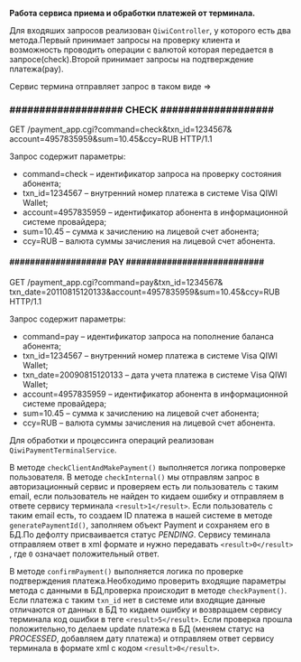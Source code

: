 **Работа сервиса приема и обработки платежей от терминала.**

Для входяших запросов реализован ``QiwiController``, у которого есть два метода.Первый принимает запросы на проверку клиента 
и возможность проводить операции с валютой которая передается в запросе(check).Второй принимает запросы на подтверждение платежа(pay).

Сервис термина отправляет запрос в таком виде =>

### ################### CHECK ################### ###

GET /payment_app.cgi?command=check&txn_id=1234567&
account=4957835959&sum=10.45&ccy=RUB HTTP/1.1

Запрос содержит параметры:

* command=check – идентификатор запроса на проверку состояния абонента;
* txn_id=1234567 – внутренний номер платежа в системе Visa QIWI Wallet;
* account=4957835959 – идентификатор абонента в информационной системе провайдера;
* sum=10.45 – сумма к зачислению на лицевой счет абонента;
* ccy=RUB – валюта суммы зачисления на лицевой счет абонента.

#### ################### PAY ########################### ####

GET /payment_app.cgi?command=pay&txn_id=1234567&
txn_date=20110815120133&account=4957835959&sum=10.45&ccy=RUB HTTP/1.1

Запрос содержит параметры:

* command=pay – идентификатор запроса на пополнение баланса абонента;
* txn_id=1234567 – внутренний номер платежа в системе Visa QIWI Wallet;
* txn_date=20090815120133 – дата учета платежа в системе Visa QIWI Wallet;
* account=4957835959 – идентификатор абонента в информационной системе провайдера;
* sum=10.45	– сумма к зачислению на лицевой счет абонента;
* ccy=RUB – валюта суммы зачисления на лицевой счет абонента.


Для обработки и процессинга операций реализован ``QiwiPaymentTerminalService``.

В методе ``checkClientAndMakePayment()`` выполняется логика попроверке пользователя.
В методе ``checkInternal()`` мы отправлям запрос в авторизационный сервис и проверяем есть ли пользователь с таким email,
если пользователь не найден то кидаем ошибку и отправляем в ответе сервису терминала ``<result>1</result>``.
Если пользователь с таким email есть, то создаем ID платежа в нашей системе в методе ``generatePaymentId()``, заполняем объект Payment
и сохраняем его в БД.По дефолту присваивается статус *PENDING*. Сервису теминала отправляем ответ в xml формате и нужно передавать
``<result>0</result>`` , где `0` означает положительный ответ.

В методе ``confirmPayment()`` выполняется логика по проверке подтверждения платежа.Необходимо проверить входящие параметры метода
с данными в БД,проверка происходит в методе ``checkPayment()``. Если платежа с таким ``txn_id`` нет в системе или входящие данные 
отличаются от данных в БД то кидаем ошибку и возвращаем сервису терминала код ошибки в теге ``<result>5</result>``.
Если проверка прошла положительно,то делаем update платежа в БД (меняем статус на *PROCESSED*, добавляем дату платежа) и 
отправляем ответ сервису терминала в формате xml с кодом ``<result>0</result>``.

